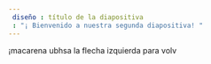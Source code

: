 ```yaml
---
 diseño : título de la diapositiva
 : "¡ Bienvenido a nuestra segunda diapositiva! "
---
```

¡macarena
ubhsa la flecha izquierda para volv
